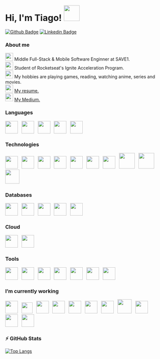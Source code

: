 # Hi, I'm Tiago! <img src="https://dkrn4sk0rn31v.cloudfront.net/2018/05/29070459/pixelart-octocat.gif" width="50" />

[![Github Badge](https://img.shields.io/badge/github-%23100000.svg?&style=for-the-badge&logo=github&logoColor=white&link=https://github.com/jtiagosantos)](https://github.com/jtiagosantos)
[![Linkedin Badge](https://img.shields.io/badge/linkedin-%230077B5.svg?&style=for-the-badge&logo=linkedin&logoColor=white&link=https://www.linkedin.com/in/jos%C3%A9-tiago-santos-de-lima-aaa4361a4/)](https://www.linkedin.com/in/josetiagosantosdelima/)

### About me

<div>
<img src="https://cdn-icons-png.flaticon.com/512/3281/3281289.png" height="25px"/>
Middle Full-Stack & Mobile Software Enginner at SAVE1.
</div>

<div>
<img src="https://cdn-icons-png.flaticon.com/512/1356/1356479.png" height="25px"/>
Student of Rocketseat's Ignite Acceleration Program. 
</div>

<div>
<img src="https://upload.wikimedia.org/wikipedia/commons/thumb/d/d0/Emoji_u26a1.svg/2048px-Emoji_u26a1.svg.png" height="25px"/>
My hobbies are playing games, reading, watching anime, series and movies.
</div>

<div>
<img src="https://cdn-icons-png.flaticon.com/512/3135/3135766.png" height="25px"/>
<a href='https://east-veil-a47.notion.site/Jos-Tiago-Santos-de-Lima-afbbfc085ecd4bd996f6d361a55a01d8'>My resume.</a>
</div>

<div>
<img src="https://cdn-icons-png.flaticon.com/512/1102/1102457.png" height="25px"/>
<a href='https://medium.com/@jtiago_santos'>My Medium.</a>
</div>

### Languages

<p>
<img src="https://cdn-icons-png.flaticon.com/512/888/888859.png" height="40px"/>
&nbsp;
<img src="https://cdn-icons-png.flaticon.com/512/888/888847.png" height="40px"/>  
&nbsp; 
<img src="https://sass-lang.com/assets/img/logos/logo-b6e1ef6e.svg" height="40px"/>  
&nbsp; 
<img src="https://cdn.icon-icons.com/icons2/2108/PNG/512/javascript_icon_130900.png" height="40px"/>
&nbsp;  
<img src="https://upload.wikimedia.org/wikipedia/commons/thumb/4/4c/Typescript_logo_2020.svg/1200px-Typescript_logo_2020.svg.png" height="40px"/>
&nbsp;
</p>


### Technologies
<p>
<img src="https://upload.wikimedia.org/wikipedia/commons/thumb/a/a7/React-icon.svg/2300px-React-icon.svg.png" height="40px"/> 
&nbsp;
<img src="https://seeklogo.com/images/N/next-js-logo-8FCFF51DD2-seeklogo.com.png" height="40px"> 
&nbsp;
<img src="https://icons-for-free.com/download-icon-expo-1324440155568384208_512.png" height="40px"> 
&nbsp;
<img src="https://upload.wikimedia.org/wikipedia/commons/thumb/d/d9/Node.js_logo.svg/1200px-Node.js_logo.svg.png" height="40px"/> 
&nbsp;
<img src="https://d2eip9sf3oo6c2.cloudfront.net/tags/images/000/000/359/full/expressjslogo.png" height="40px"/> 
&nbsp; 
<img src="https://docs.nestjs.com/assets/logo-small.svg" height="40px"/> 
&nbsp; 
<img src="https://www.freelogovectors.net/wp-content/uploads/2022/01/prisma_logo-freelogovectors.net_.png" height="40px"/> 
&nbsp; 
<img src="https://www.notion.so/image/https%3A%2F%2Fcdn.iconscout.com%2Ficon%2Ffree%2Fpng-256%2Fdocker-3628734-3029959.png?table=block&id=b20d9845-f7f6-4609-939a-647f881aff05&spaceId=89ee85c4-8e85-430c-8278-f21659cc6ab8&userId=bf3aaeb8-0267-482f-92b5-9f171e07065b&cache=v2" height="50px"/> 
&nbsp;
<img src="https://stack.desenvolvedor.expert/appendix/docker/images/compose.png" height="50px"/> 
&nbsp;
<img src="https://butecotecnologico.com.br/kubernetes-explicado/k8s-logo.png" height="45px"/> 
&nbsp;
</p>

### Databases

<p>
<img src="https://upload.wikimedia.org/wikipedia/commons/thumb/2/29/Postgresql_elephant.svg/1200px-Postgresql_elephant.svg.png" height="40px"/> 
&nbsp;
<img src="https://camo.githubusercontent.com/8462c30b67acfd5571bcfb8094f5be2d1b7ac9e0cdbffbf4d146cc04b94b5d1d/68747470733a2f2f7777772e6d7973716c2e636f6d2f636f6d6d6f6e2f6c6f676f732f6c6f676f2d6d7973716c2d313730783131352e706e67" height="40px"/> 
&nbsp;
<img src="https://sqliteviewer.com/blog/wp-content/uploads/2015/06/sqlite-database.png" height="40px"/> 
&nbsp;
<img src="https://img.icons8.com/color/452/mongodb.png" height="40px"/>
&nbsp;
<img src="https://camo.githubusercontent.com/c208789cfe0e64cd8e39a3ed1f7e7a04e26e18132bd0dcd510f42a17ac8a3984/68747470733a2f2f63646e342e69636f6e66696e6465722e636f6d2f646174612f69636f6e732f72656469732d322f313435312f556e7469746c65642d322d3531322e706e67" height="40px"/> 
&nbsp;
</p>

### Cloud
<p>
<img src="https://camo.githubusercontent.com/df1439c289b9cb4558e079a9110731e666976c4f2b6ef387b8fee78ca95375dc/68747470733a2f2f696d672e69636f6e73382e636f6d2f636f6c6f722f3435322f66697265626173652e706e67" height="40px"/> 
&nbsp;
<img src="https://logos-world.net/wp-content/uploads/2021/08/Amazon-Web-Services-AWS-Logo.png" height="40px" />
</p>

### Tools
<p>
<img src="https://upload.wikimedia.org/wikipedia/commons/thumb/3/3f/Git_icon.svg/1024px-Git_icon.svg.png" height="40px"/>  
&nbsp;
<img src="https://upload.wikimedia.org/wikipedia/commons/thumb/9/9a/Visual_Studio_Code_1.35_icon.svg/1024px-Visual_Studio_Code_1.35_icon.svg.png" height="40px"/> 
&nbsp;
<img src="https://user-images.githubusercontent.com/2575745/67964810-4d9a2980-fbd7-11e9-8cf7-661ded187ee6.png" height="40px"/>  
&nbsp;
<img src="https://sdtimes.com/wp-content/uploads/2018/04/1200px-Npm-logo.svg_.png" height="40px"/>  
&nbsp;
<img src="https://res.cloudinary.com/practicaldev/image/fetch/s--5Duu3bxN--/c_limit%2Cf_auto%2Cfl_progressive%2Cq_auto%2Cw_880/https://dev-to-uploads.s3.amazonaws.com/i/8k7tg1r8tzwkwtsxyz1v.png" height="40px"/>  
&nbsp;
<img src="https://d33wubrfki0l68.cloudfront.net/204482ca413433c80cd14fe369e2181dd97a2a40/092e2/assets/img/logo.svg" height="40px"/>  
&nbsp;
<img src="https://prettier.io/icon.png" height="40px"/>  
&nbsp;
</p>

### I’m currently working
<p>
<img src="https://icons-for-free.com/download-icon-expo-1324440155568384208_512.png" height="40px"> 
&nbsp;
<img src="https://upload.wikimedia.org/wikipedia/commons/thumb/a/a7/React-icon.svg/539px-React-icon.svg.png" height="35px"> 
&nbsp;
<img src="https://seeklogo.com/images/N/next-js-logo-8FCFF51DD2-seeklogo.com.png" height="40px"> 
&nbsp;
<img src="https://cdn.icon-icons.com/icons2/2108/PNG/512/javascript_icon_130900.png" height="40px"/>
&nbsp;
<img src="https://upload.wikimedia.org/wikipedia/commons/thumb/4/4c/Typescript_logo_2020.svg/1200px-Typescript_logo_2020.svg.png" height="40px"/>
&nbsp;
<img src="https://camo.githubusercontent.com/df1439c289b9cb4558e079a9110731e666976c4f2b6ef387b8fee78ca95375dc/68747470733a2f2f696d672e69636f6e73382e636f6d2f636f6c6f722f3435322f66697265626173652e706e67" height="40px"/> 
&nbsp;
<img src="https://upload.wikimedia.org/wikipedia/commons/thumb/1/17/GraphQL_Logo.svg/2048px-GraphQL_Logo.svg.png" height="40px"/> 
&nbsp;
<img src="https://upload.wikimedia.org/wikipedia/commons/thumb/b/bc/Amazon-S3-Logo.svg/1712px-Amazon-S3-Logo.svg.png" height="45px"/> 
&nbsp;
<img src="https://upload.wikimedia.org/wikipedia/commons/thumb/d/d9/Node.js_logo.svg/1200px-Node.js_logo.svg.png" height="40px"/> 
&nbsp;
<img src="https://docs.nestjs.com/assets/logo-small.svg" height="40px"/> 
&nbsp; 
<img src="https://www.freelogovectors.net/wp-content/uploads/2022/01/prisma_logo-freelogovectors.net_.png" height="40px"/> 
&nbsp; 
</p>

### :zap: GitHub Stats
[![Top Langs](https://github-readme-stats.vercel.app/api/top-langs/?username=jtiagosantos&layout=compact&langs_count=11&hide=lua&theme=yeblu)](https://github.com/jtiagosantos/github-readme-stats)

